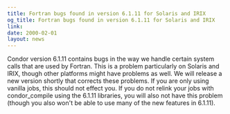 ```yaml
---
title: Fortran bugs found in version 6.1.11 for Solaris and IRIX
og_title: Fortran bugs found in version 6.1.11 for Solaris and IRIX
link: 
date: 2000-02-01
layout: news
---
```


Condor version 6.1.11 contains bugs in the way we handle certain system calls that are used by Fortran.  This is a problem particularly on Solaris and IRIX, though other platforms might have problems as well.  We will release a new version shortly that corrects these problems.  If you are only using vanilla jobs, this should not effect you.  If you do not relink your jobs with condor_compile using the 6.1.11 libraries, you will also not have this problem (though you also won't be able to use many of the new features in 6.1.11).
